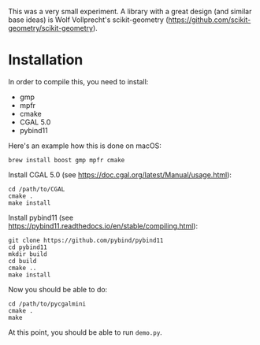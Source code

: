 This was a very small experiment. A library with a great design (and similar base ideas) is Wolf Vollprecht's scikit-geometry (https://github.com/scikit-geometry/scikit-geometry). 

# Installation

In order to compile this, you need to install:

* gmp
* mpfr
* cmake
* CGAL 5.0
* pybind11

Here's an example how this is done on macOS:

```
brew install boost gmp mpfr cmake
```

Install CGAL 5.0 (see https://doc.cgal.org/latest/Manual/usage.html):
```
cd /path/to/CGAL
cmake .
make install
```

Install pybind11 (see https://pybind11.readthedocs.io/en/stable/compiling.html):
```
git clone https://github.com/pybind/pybind11
cd pybind11
mkdir build
cd build
cmake ..
make install
```

Now you should be able to do:

```
cd /path/to/pycgalmini
cmake .
make
```

At this point, you should be able to run `demo.py`.

